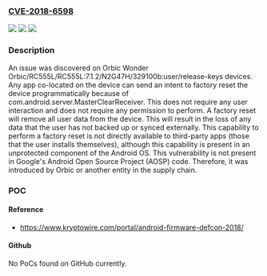 ### [CVE-2018-6598](https://cve.mitre.org/cgi-bin/cvename.cgi?name=CVE-2018-6598)
![](https://img.shields.io/static/v1?label=Product&message=n%2Fa&color=blue)
![](https://img.shields.io/static/v1?label=Version&message=n%2Fa&color=blue)
![](https://img.shields.io/static/v1?label=Vulnerability&message=n%2Fa&color=brighgreen)

### Description

An issue was discovered on Orbic Wonder Orbic/RC555L/RC555L:7.1.2/N2G47H/329100b:user/release-keys devices. Any app co-located on the device can send an intent to factory reset the device programmatically because of com.android.server.MasterClearReceiver. This does not require any user interaction and does not require any permission to perform. A factory reset will remove all user data from the device. This will result in the loss of any data that the user has not backed up or synced externally. This capability to perform a factory reset is not directly available to third-party apps (those that the user installs themselves), although this capability is present in an unprotected component of the Android OS. This vulnerability is not present in Google's Android Open Source Project (AOSP) code. Therefore, it was introduced by Orbic or another entity in the supply chain.

### POC

#### Reference
- https://www.kryptowire.com/portal/android-firmware-defcon-2018/

#### Github
No PoCs found on GitHub currently.

